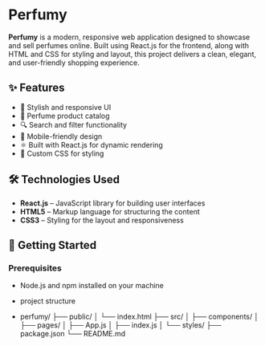 # Perfumy

**Perfumy** is a modern, responsive web application designed to showcase and sell perfumes online. Built using React.js for the frontend, along with HTML and CSS for styling and layout, this project delivers a clean, elegant, and user-friendly shopping experience.

## ✨ Features

- 🎨 Stylish and responsive UI
- 🛒 Perfume product catalog
- 🔍 Search and filter functionality
- 📱 Mobile-friendly design
- ⚛️ Built with React.js for dynamic rendering
- 💅 Custom CSS for styling

## 🛠️ Technologies Used

- **React.js** – JavaScript library for building user interfaces
- **HTML5** – Markup language for structuring the content
- **CSS3** – Styling for the layout and responsiveness

## 🚀 Getting Started

### Prerequisites

- Node.js and npm installed on your machine

- project structure

- perfumy/
├── public/
│   └── index.html
├── src/
│   ├── components/
│   ├── pages/
│   ├── App.js
│   ├── index.js
│   └── styles/
├── package.json
└── README.md

